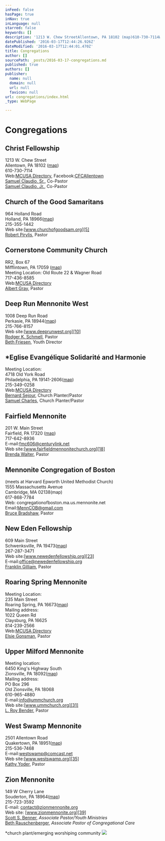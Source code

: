 ```yaml
---
inFeed: false
hasPage: true
inNav: true
inLanguage: null
starred: false
keywords: []
description: '1213 W. Chew StreetAllentown, PA 18102 (map)610-730-7114Web:MCUSA Directory, Facebook:CFCAllentownSamuel Claudio, Sr., Co-PastorSamuel Claudio, Jr., Co-Pastor'
datePublished: '2016-03-17T12:44:26.926Z'
dateModified: '2016-03-17T12:44:01.470Z'
title: Congregations
author: []
sourcePath: _posts/2016-03-17-congregations.md
published: true
authors: []
publisher:
  name: null
  domain: null
  url: null
  favicon: null
url: congregations/index.html
_type: WebPage

---
```

# Congregations

## Christ Fellowship

1213 W. Chew Street  
Allentown, PA 18102 ([map][0])  
610-730-7114  
Web:[MCUSA Directory][1], Facebook:[CFCAllentown][2]  
[Samuel Claudio, Sr.][3], Co-Pastor  
[Samuel Claudio, Jr.][3], Co-Pastor

## Church of the Good Samaritans

964 Holland Road  
Holland, PA 18966([map][4])  
215-355-1442  
Web site:[www.churchofgoodsam.org][5]  
[Robert Pirylis][6], Pastor

## Cornerstone Community Church

RR2, Box 67  
Mifflintown, PA 17059 ([map][4])  
Meeting Location: Old Route 22 & Wagner Road  
717-436-8585  
Web:[MCUSA Directory][7]  
[Albert Gray][8], Pastor

## Deep Run Mennonite West

1008 Deep Run Road  
Perkasie, PA 18944([map][9])  
215-766-8157  
Web site:[www.deeprunwest.org][10]  
[Rodger K. Schmell][11], Pastor  
[Beth Friesen][12], Youth Director

## \*Eglise Evangélique Solidarité and Harmonie

Meeting Location:  
4718 Old York Road  
Philadelphia, PA 19141-2606([map][13])  
215-349-0258  
Web:[MCUSA Directory][14]  
[Bernard Sejour][15], Church Planter/Pastor  
[Samuel Charles][16], Church Planter/Pastor

## Fairfield Mennonite

201 W. Main Street  
Fairfield, PA 17320 ([map][17])  
717-642-8936  
E-mail:[fmc606@centurylink.net][17]  
Web site:[www.fairfieldmennonitechurch.org][18]  
[Brenda Walter][19], Pastor

## Mennonite Congregation of Boston

(meets at Harvard Epworth United Methodist Church)  
1555 Massachusetts Avenue  
Cambridge, MA 02138(map)  
617-868-7784  
Web: congregationofboston.ma.us.mennonite.net  
Email:[MennCOB@gmail.com][20]  
[Bruce Bradshaw][21], Pastor

## New Eden Fellowship

609 Main Street  
Schwenksville, PA 19473([map][22])  
267-287-3471  
Web site:[www.newedenfellowship.org][23]  
E-mail:[office@newedenfellowship.org][24]  
[Franklin Gilliam][25], Pastor

## Roaring Spring Mennonite

Meeting Location:  
235 Main Street  
Roaring Spring, PA 16673([map][26])  
Mailing address:  
1022 Queen Rd  
Claysburg, PA 16625  
814-239-2566  
Web:[MCUSA Directory][27]  
[Elsie Gonsman][28], Pastor

## Upper Milford Mennonite

Meeting location:  
6450 King's Highway South  
Zionsville, PA 18092([map][29])  
Mailing address:  
PO Box 296  
Old Zionsville, PA 18068  
610-965-4880  
E-mail:[info@ummchurch.org][30]  
Web site:[www.ummchurch.org][31]  
[L. Roy Bender][32], Pastor

## West Swamp Mennonite

2501 Allentown Road  
Quakertown, PA 18951([map][33])  
215-536-7468  
E-mail:[westswamp@comcast.net][34]  
Web site:[www.westswamp.org][35]  
[Kathy Yoder][36], Pastor

## Zion Mennonite

149 W Cherry Lane  
Souderton, PA 18964([map][37])  
215-723-3592  
E-mail: [contact@zionmennonite.org][38]  
Web site: [www.zionmennonite.org][39]  
[Scott S. Benner][40], _Associate Pastor/Youth Ministries_  
[Beth Rauschenberger][41], _Associate Pastor of Congregational Care_

\*church plant/emerging worshiping community
![](https://the-grid-user-content.s3-us-west-2.amazonaws.com/3f5d0e90-37db-473f-b70b-501059378959.jpg)

[0]: http://www.mapquest.com/maps/map.adp?formtype=search&countryid=250&addtohistory=&country=US&address=1213+Chew+Street&city=Allentown&state=PA&zipcode=&historyid=&submit=Get+Map
[1]: http://directory.mennoniteusa.org/directory/DirectorySearchList.aspx?searchString=Christ%20Fellowship
[2]: http://www.facebook.com/CFCAllentown/
[3]: mailto:claudio210@verizon.net
[4]: http://www.mapquest.com/maps/map.adp?country=US&countryid=250&addtohistory=&address=964+Holland+Road&city=Holland&state=PA&zipcode=&submit=Get+Map
[5]: http://www.churchofgoodsam.org/
[6]: mailto:rfpirylis@verizon.net
[7]: http://directory.mennoniteusa.org/directory/DirectorySearchList.aspx?searchString=Cornerstone%20Community%20Church
[8]: mailto:grayspallets@pa.net
[9]: http://www.mapquest.com/maps/map.adp?formtype=search&countryid=250&addtohistory=&country=US&address=Old+Route+22+%26+Wagner+Road&city=Center&state=PA&zipcode=&historyid=&submit=Get+Map
[10]: http://www.deeprunwest.org/
[11]: mailto:rdschmell@juno.com
[12]: mailto:friesenfive@gmail.com
[13]: http://maps.google.com/maps?q=4718+Old+York+Road,+Philadelphia,+PA&hl=en&sll=40.025852,-75.043952&sspn=0.003434,0.004989&hnear=4718+Old+York+Rd,+Philadelphia,+Pennsylvania+19141&t=m&z=17
[14]: http://directory.mennoniteusa.org/directory/DirectorySearchList.aspx?searchString=Eglise%20Evang%C3%A9lique%20Solidarit%C3%A9
[15]: mailto:besesol@gmail.com
[16]: mailto:http://www.easterndistrict.org/community/congregations/
[17]: mailto:fmc606@centurylink.net
[18]: http://www.fairfieldmennonitechurch.org/
[19]: mailto:walteroyer@embarqmail.com
[20]: mailto:MennCOB@gmail.com
[21]: mailto:bbmcob@gmail.com
[22]: http://www.mapquest.com/maps/map.adp?formtype=search&countryid=250&addtohistory=&country=US&address=609+Main+Street&city=Schwenksville&state=PA&zipcode=&historyid=&submit=Get+Map
[23]: http://www.newedenfellowship.org/
[24]: mailto:office@newedenfellowship.org
[25]: mailto:followchrist4life@yahoo.com
[26]: http://www.rsmc.org/map.htm
[27]: http://directory.mennoniteusa.org/directory/DirectorySearchList.aspx?searchString=Roaring%20Spring%20Mennonite
[28]: mailto:ejgons@localnet.com
[29]: http://maps.forministry.com/scripts/mqinterconnect.exe?screen=map&&city=Zionsville&lat=404801&lng=-755125&orig_lat=404801&orig_lng=-755125&orig_name=6450%20KINGS%20HWY%20S&si=2&so=1&ss=1&state=PA&streetaddress=6450%20King%27s%20Highway%20South,%20PO%20Box%2036&zip=18092&level=8&event=zoom
[30]: mailto:info@ummchurch.org
[31]: http://www.ummchurch.org/
[32]: mailto:lrbender@aol.com.
[33]: http://www.mapquest.com/maps/map.adp?formtype=search&countryid=250&addtohistory=&country=US&address=2501+Allentown+Road&city=Quakertown&state=PA&zipcode=18951&historyid=&submit=Get+Map
[34]: mailto:westswamp@comcast.net
[35]: http://www.westswamp.org/
[36]: mailto:kathyyoder@westswamp.org
[37]: http://www.zionmennonite.org/directions.html
[38]: mailto:contact@zionmennonite.org
[39]: http://www.zionmennonite.org/
[40]: mailto:scott@zionmennonite.org
[41]: mailto:beth@zionmennonite.org